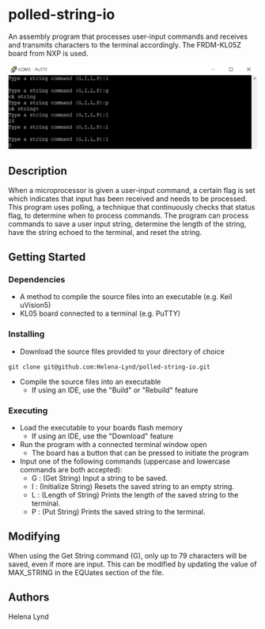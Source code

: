 # polled-string-io<br>
An assembly program that processes user-input commands and receives and transmits characters to the terminal accordingly. The FRDM-KL05Z board from NXP is used.

![ProgramResults](https://github.com/Helena-Lynd/polled-string-io/blob/main/program-output.png?raw=true)

## Description<br>
When a microprocessor is given a user-input command, a certain flag is set which indicates that input has been received and needs to be processed. This program uses polling, a technique that continuously checks that status flag, to determine when to process commands. The program can process commands to save a user input string, determine the length of the string, have the string echoed to the terminal, and reset the string.
## Getting Started<br>
### Dependencies
- A method to compile the source files into an executable (e.g. Keil uVision5)
- KL05 board connected to a terminal (e.g. PuTTY)
### Installing
- Download the source files provided to your directory of choice
```
git clone git@github.com:Helena-Lynd/polled-string-io.git
```
- Compile the source files into an executable
  - If using an IDE, use the "Build" or "Rebuild" feature
### Executing
- Load the executable to your boards flash memory
  - If using an IDE, use the "Download" feature
- Run the program with a connected terminal window open
  - The board has a button that can be pressed to initiate the program
- Input one of the following commands (uppercase and lowercase commands are both accepted):
  - G : (Get String) Input a string to be saved.
  - I : (Initialize String) Resets the saved string to an empty string.
  - L : (Length of String) Prints the length of the saved string to the terminal.
  - P : (Put String) Prints the saved string to the terminal.
## Modifying
When using the Get String command (G), only up to 79 characters will be saved, even if more are input. This can be modified by updating the value of MAX_STRING in the EQUates section of the file.
## Authors<br>
Helena Lynd
